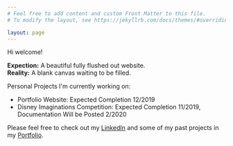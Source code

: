 ```yaml
---
# Feel free to add content and custom Front Matter to this file.
# To modify the layout, see https://jekyllrb.com/docs/themes/#overriding-theme-defaults

layout: page
---
```


Hi welcome!

**Expection:** A beautiful fully flushed out website. <br>
**Reality:** A blank canvas waiting to be filled. <br>

Personal Projects I'm currently working on:
<ul>
	<li> Portfolio Website: Expected Completion 12/2019 </li>
	<li> Disney Imaginations Competition: Expected Completion 11/2019, Documentation Will be Posted 2/2020 </li>
</ul>
Please feel free to check out my <a href="http://www.linkedin.com/in/amyh1608">LinkedIn</a> and some of my past projects in my <a href="/media/Portfolio.pdf">Portfolio</a>. 
